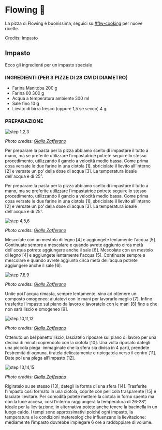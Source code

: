 # Flowing 🍕

La pizza di Flowing è buonissima, seguici su [#flw-cooking]() per nuove ricette.

Credits: [Impasto](https://ricette.giallozafferano.it/Impasto-per-pizza.html)

## Impasto

Ecco gli ingredienti per un impasto speciale

### INGREDIENTI (PER 3 PIZZE DI 28 CM DI DIAMETRO)

- Farina Manitoba 200 g
- Farina 00 300 g
- Acqua a temperatura ambiente 300 ml
- Sale fino 10 g
- Lievito di birra fresco (oppure 1,5 se secco) 4 g

### PREPARAZIONE

![step 1,2,3](https://ricette.giallozafferano.it/images/ricette/238/23808/23808_draft-impasto-per-pizza_strip_1-3.jpg)

*Photo credits: [Giallo Zafferano](https://ricette.giallozafferano.it/)*

Per preparare la pasta per la pizza abbiamo scelto di impastare il tutto a mano, ma se preferite utilizzare l’impastatrice potrete seguire lo stesso procedimento, utilizzando il gancio a velocità medio bassa. Come prima cosa versate le due farine in una ciotola [1], sbriciolate il lievito all'interno [2] e versate un po' della dose di acqua [3]. La temperatura ideale dell'acqua è di 25°.

Per preparare la pasta per la pizza abbiamo scelto di impastare il tutto a mano, ma se preferite utilizzare l’impastatrice potrete seguire lo stesso procedimento, utilizzando il gancio a velocità medio bassa. Come prima cosa versate le due farine in una ciotola [1], sbriciolate il lievito all'interno [2] e versate un po' della dose di acqua [3]. La temperatura ideale dell'acqua è di 25°.

![step 4,5,6](https://ricette.giallozafferano.it/images/ricette/238/23808/23808_draft-impasto-per-pizza_strip_4-6.jpg)

*Photo credits: [Giallo Zafferano](https://ricette.giallozafferano.it/)*

Mescolate con un mestolo di legno [4] e aggiungete lentamente l'acqua [5]. Continuate sempre a mescolare e quando avrete aggiunto circa metà dell'acqua potrete aggiungere anche il sale [6].
Mescolate con un mestolo di legno [4] e aggiungete lentamente l'acqua [5]. Continuate sempre a mescolare e quando avrete aggiunto circa metà dell'acqua potrete aggiungere anche il sale [6].

![step 7,8,9](https://ricette.giallozafferano.it/images/ricette/238/23808/23808_draft-impasto-per-pizza_strip_7-9.jpg)

*Photo credits: [Giallo Zafferano](https://ricette.giallozafferano.it/)*

Unite poi l'acqua rimasta, sempre lentamente, sino ad ottenere un composto omogeneo; aiutatevi con le mani per lavorarlo meglio [7]. Infine trasferite l’impasto sul piano da lavoro e lavoratelo con le mani [8] fino a che non sarà liscio e omogeneo [9].

![step 10,11,12](https://ricette.giallozafferano.it/images/ricette/238/23808/23808_draft-impasto-per-pizza_strip_10-12.jpg)

*Photo credits: [Giallo Zafferano](https://ricette.giallozafferano.it/)*

Ottenuto un bel panetto liscio, lasciatelo riposare sul piano di lavoro per una decina di minuti coprendolo con la ciotola [10]. Una volta riposato dategli una piccola piega: immaginate che la sfera sia divisa in 4 parti, prendete l’estremità di ognuna, tiratela delicatamente e ripiegatela verso il centro [11]. Date poi una piega all'impasto [12].

![step 13,14,15](https://ricette.giallozafferano.it/images/ricette/238/23808/23808_draft-impasto-per-pizza_strip_13-15.jpg)

*Photo credits: [Giallo Zafferano](https://ricette.giallozafferano.it/)*

Rigiratelo su se stesso [13], dategli la forma di una sfera [14]. Trasferite l'impasto così formato in una ciotola, coprite con pellicola trasparente [15] e lasciate lievitare. Per comodità potete mettere la ciotola in forno spento ma con la luce accesa, così l’interno raggiungerà la temperatura di 26-28°, ideale per la lievitazione; in alternativa potete anche tenere la bacinella in un luogo caldo. I tempi sono approssimativi poiché ogni impasto, la temperatura e le condizioni metereologiche influenzano la lievitazione: mediamente l’impasto dovrebbe impiegare 6 ore a raddoppiare di volume.
